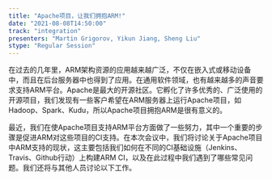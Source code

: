 ```yaml
---
title: "Apache项目，让我们拥抱ARM!"
date: "2021-08-08T14:50:00" 
track: "integration"
presenters: "Martin Grigorov, Yikun Jiang, Sheng Liu"
stype: "Regular Session"
---
```

在过去的几年里，ARM架构资源的应用越来越广泛，不仅在嵌入式或移动设备中，而且在后台服务器中也得到了应用。在通用软件领域，也有越来越多的声音要求支持ARM平台。Apache是最大的开源社区。它孵化了许多优秀的、广泛使用的开源项目，我们发现有一些客户希望在ARM服务器上运行Apache项目，如Hadoop、Spark、Kudu，所以Apache项目拥抱ARM是很有意义的。

 最近，我们在使Apache项目支持ARM平台方面做了一些努力，其中一个重要的步骤是促进ARM对这些项目的CI支持。在本次会议中，我们将讨论关于Apache项目中ARM支持的现状，这主要包括我们如何在不同的CI基础设施（Jenkins、Travis、Github行动）上构建ARM CI，以及在此过程中我们遇到了哪些常见问题。我们还将与其他人员讨论以下工作。